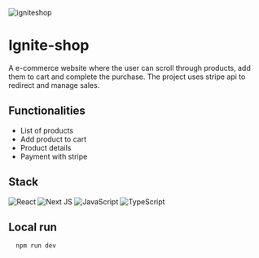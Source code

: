 ![igniteshop](https://github.com/gabislera/Ignite-shop/assets/112272723/f365c0b2-e799-430c-8bf7-73ac634dc484)

# Ignite-shop
A e-commerce website where the user can scroll through products, add them to cart and complete the purchase. The project uses stripe api to redirect and manage sales.


## Functionalities

- List of products
- Add product to cart
- Product details
- Payment with stripe


## Stack

![React](https://img.shields.io/badge/react-%2320232a.svg?style=for-the-badge&logo=react&logoColor=%2361DAFB)
![Next JS](https://img.shields.io/badge/Next-black?style=for-the-badge&logo=next.js&logoColor=white)
![JavaScript](https://img.shields.io/badge/javascript-%23323330.svg?style=for-the-badge&logo=javascript&logoColor=%23F7DF1E)
![TypeScript](https://img.shields.io/badge/typescript-%23007ACC.svg?style=for-the-badge&logo=typescript&logoColor=white)



## Local run

```bash
  npm run dev
```
